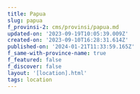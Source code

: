 ```yaml
---
title: Papua
slug: papua
f_provinsi-2: cms/provinsi/papua.md
updated-on: '2023-09-19T10:05:39.009Z'
created-on: '2023-09-10T16:28:31.614Z'
published-on: '2024-01-21T11:33:59.165Z'
f_same-with-province-name: true
f_featured: false
f_discover: false
layout: '[location].html'
tags: location
---
```



